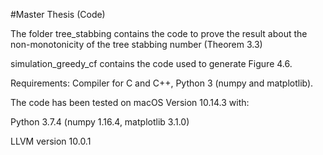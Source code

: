 #Master Thesis (Code)

The folder tree_stabbing contains the code to prove the result about the non-monotonicity of the tree stabbing number (Theorem 3.3)

simulation_greedy_cf contains the code used to generate Figure 4.6.

Requirements: Compiler for C and C++, Python 3 (numpy and matplotlib).

The code has been tested on macOS Version 10.14.3 with:

Python 3.7.4 (numpy 1.16.4, matplotlib 3.1.0)

LLVM version 10.0.1
